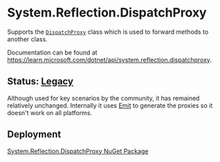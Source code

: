# System.Reflection.DispatchProxy
Supports the [`DispatchProxy`](https://learn.microsoft.com/dotnet/api/system.reflection.dispatchproxy) class which is used to forward methods to another class.

Documentation can be found at https://learn.microsoft.com/dotnet/api/system.reflection.dispatchproxy.

## Status: [Legacy](../../libraries/README.md)
Although used for key scenarios by the community, it has remained relatively unchanged. Internally it uses [Emit](../System.Reflection.Emit/readme.md) to generate the proxies so it doesn't work on all platforms.

## Deployment
[System.Reflection.DispatchProxy NuGet Package](https://www.nuget.org/packages/System.Reflection.DispatchProxy)
